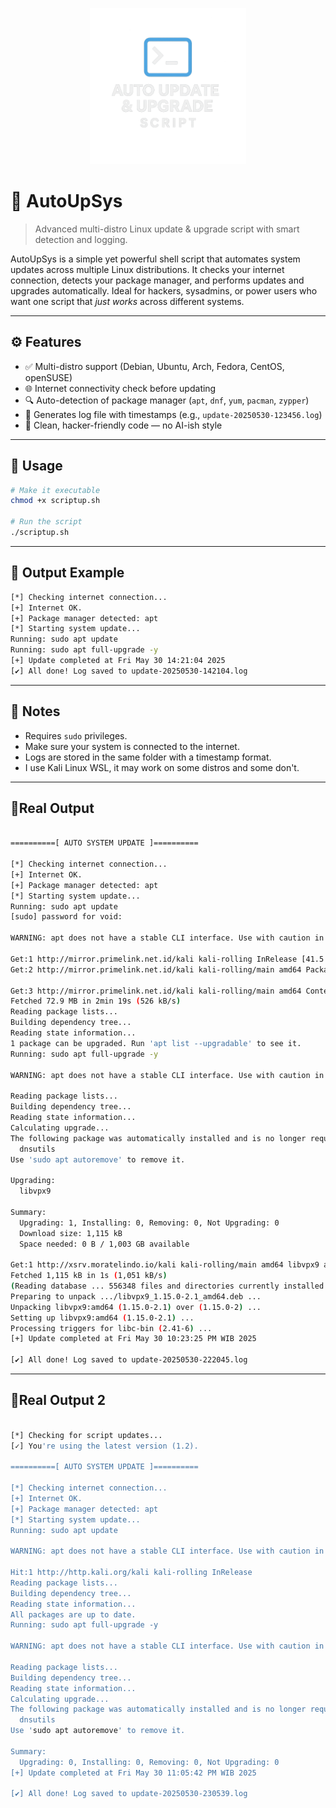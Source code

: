 <p align="center">
   <img src="logo.png" width="250" alt="scrip automatic update && upgrade">
</p>

# 🔄 AutoUpSys

> Advanced multi-distro Linux update & upgrade script with smart detection and logging.

AutoUpSys is a simple yet powerful shell script that automates system updates across multiple Linux distributions. It checks your internet connection, detects your package manager, and performs updates and upgrades automatically. Ideal for hackers, sysadmins, or power users who want one script that *just works* across different systems.

---

## ⚙️ Features

- ✅ Multi-distro support (Debian, Ubuntu, Arch, Fedora, CentOS, openSUSE)
- 🌐 Internet connectivity check before updating
- 🔍 Auto-detection of package manager (`apt`, `dnf`, `yum`, `pacman`, `zypper`)
- 📄 Generates log file with timestamps (e.g., `update-20250530-123456.log`)
- 🧠 Clean, hacker-friendly code — no AI-ish style

---

## 🚀 Usage

```bash
# Make it executable
chmod +x scriptup.sh

# Run the script
./scriptup.sh
```

---

## 📁 Output Example

```bash
[*] Checking internet connection...
[+] Internet OK.
[+] Package manager detected: apt
[*] Starting system update...
Running: sudo apt update
Running: sudo apt full-upgrade -y
[+] Update completed at Fri May 30 14:21:04 2025
[✔] All done! Log saved to update-20250530-142104.log
```
---

## 🧠 Notes
- Requires ```sudo``` privileges.
- Make sure your system is connected to the internet.
- Logs are stored in the same folder with a timestamp format.
- I use Kali Linux WSL, it may work on some distros and some don't.

---

## 🔹Real Output 

```bash

==========[ AUTO SYSTEM UPDATE ]==========

[*] Checking internet connection...
[+] Internet OK.
[+] Package manager detected: apt
[*] Starting system update...
Running: sudo apt update
[sudo] password for void:

WARNING: apt does not have a stable CLI interface. Use with caution in scripts.

Get:1 http://mirror.primelink.net.id/kali kali-rolling InRelease [41.5 kB]
Get:2 http://mirror.primelink.net.id/kali kali-rolling/main amd64 Packages [21.0 MB]

Get:3 http://mirror.primelink.net.id/kali kali-rolling/main amd64 Contents (deb) [51.9 MB]
Fetched 72.9 MB in 2min 19s (526 kB/s)
Reading package lists...
Building dependency tree...
Reading state information...
1 package can be upgraded. Run 'apt list --upgradable' to see it.
Running: sudo apt full-upgrade -y

WARNING: apt does not have a stable CLI interface. Use with caution in scripts.

Reading package lists...
Building dependency tree...
Reading state information...
Calculating upgrade...
The following package was automatically installed and is no longer required:
  dnsutils
Use 'sudo apt autoremove' to remove it.

Upgrading:
  libvpx9

Summary:
  Upgrading: 1, Installing: 0, Removing: 0, Not Upgrading: 0
  Download size: 1,115 kB
  Space needed: 0 B / 1,003 GB available

Get:1 http://xsrv.moratelindo.io/kali kali-rolling/main amd64 libvpx9 amd64 1.15.0-2.1 [1,115 kB]
Fetched 1,115 kB in 1s (1,051 kB/s)
(Reading database ... 556348 files and directories currently installed.)
Preparing to unpack .../libvpx9_1.15.0-2.1_amd64.deb ...
Unpacking libvpx9:amd64 (1.15.0-2.1) over (1.15.0-2) ...
Setting up libvpx9:amd64 (1.15.0-2.1) ...
Processing triggers for libc-bin (2.41-6) ...
[+] Update completed at Fri May 30 10:23:25 PM WIB 2025

[✔] All done! Log saved to update-20250530-222045.log
```
---

## 🔹Real Output 2

```bash

[*] Checking for script updates...
[✓] You're using the latest version (1.2).

==========[ AUTO SYSTEM UPDATE ]==========

[*] Checking internet connection...
[+] Internet OK.
[+] Package manager detected: apt
[*] Starting system update...
Running: sudo apt update

WARNING: apt does not have a stable CLI interface. Use with caution in scripts.

Hit:1 http://http.kali.org/kali kali-rolling InRelease
Reading package lists...
Building dependency tree...
Reading state information...
All packages are up to date.
Running: sudo apt full-upgrade -y

WARNING: apt does not have a stable CLI interface. Use with caution in scripts.

Reading package lists...
Building dependency tree...
Reading state information...
Calculating upgrade...
The following package was automatically installed and is no longer required:
  dnsutils
Use 'sudo apt autoremove' to remove it.

Summary:
  Upgrading: 0, Installing: 0, Removing: 0, Not Upgrading: 0
[+] Update completed at Fri May 30 11:05:42 PM WIB 2025

[✔] All done! Log saved to update-20250530-230539.log
```
